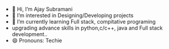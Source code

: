 - 👋 Hi, I’m Ajay Subramani
- 👀 I’m interested in Designing/Developing projects
- 🌱 I’m currently learning Full stack, compitative programing
- upgrading advance skills in python,c/c++, java and Full stack development..
- 😄 Pronouns: Techie
<!---
Ajay-Subramani/Ajay-Subramani is a ✨ special ✨ repository because its `README.md` (this file) appears on your GitHub profile.
You can click the Preview link to take a look at your changes.
--->
